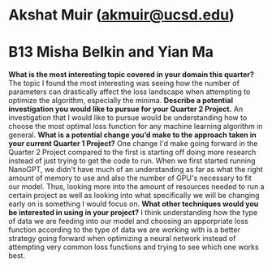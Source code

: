 # Akshat Muir (akmuir@ucsd.edu)
# B13 Misha Belkin and Yian Ma
**What is the most interesting topic covered in your domain this quarter?**
The topic I found the most interesting was seeing how the number of parameters can drastically affect the loss landscape when attempting to optimize the algorithm, especially the minima.
**Describe a potential investigation you would like to pursue for your Quarter 2 Project.**
An investigation that I would like to pursue would be understanding how to choose the most optimal loss function for any machine learning algorithm in general.
**What is a potential change you’d make to the approach taken in your current Quarter 1 Project?**
One change I'd make going forward in the Quarter 2 Project compared to the first is starting off doing more research instead of just trying to get the code to run. When we first started running NanoGPT, we didn't have much of an understanding as far as what the right amount of memory to use and also the number of GPU's necessary to fit our model. Thus, looking more into the amount of resources needed to run a certain project as well as looking into what specifically we will be changing early on is something I would focus on.
**What other techniques would you be interested in using in your project?**
I think understanding how the type of data we are feeding into our model and choosing an apporpriate loss function according to the type of data we are working with is a better strategy going forward when optimizing a neural network instead of attempting very common loss functions and trying to see which one works best.